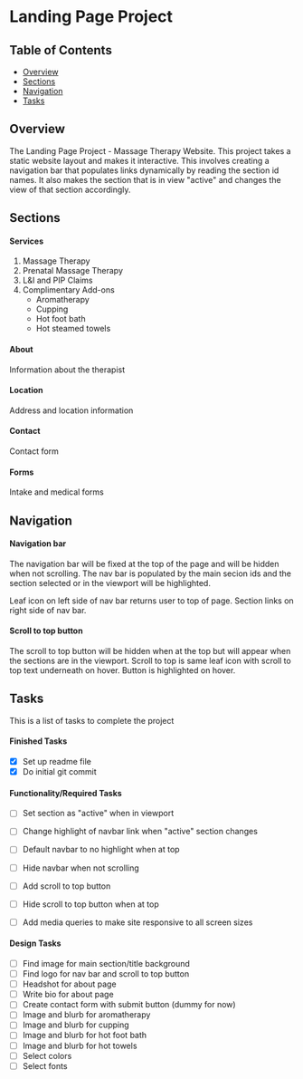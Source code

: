 # Landing Page Project

## Table of Contents

* [Overview](#overview)
* [Sections](#sections)
* [Navigation](#navigation)
* [Tasks](#tasks)

## Overview

The Landing Page Project - Massage Therapy Website. This project takes a static website layout and makes it interactive. This involves creating a navigation bar that populates links dynamically by reading the section id names. It also makes the section that is in view "active" and changes the view of that section accordingly.


## Sections

#### Services
1. Massage Therapy
2. Prenatal Massage Therapy
3. L&I and PIP Claims
4. Complimentary Add-ons
	- Aromatherapy
	- Cupping
	- Hot foot bath
	- Hot steamed towels

#### About
Information about the therapist

#### Location
Address and location information

#### Contact
Contact form

#### Forms
Intake and medical forms

## Navigation

#### Navigation bar

The navigation bar will be fixed at the top of the page and will be hidden when not scrolling. The nav bar is populated by the main secion ids and the section selected or in the viewport will be highlighted.

Leaf icon on left side of nav bar returns user to top of page.
Section links on right side of nav bar.

#### Scroll to top button

The scroll to top button will be hidden when at the top but will appear when the sections are in the viewport.
Scroll to top is same leaf icon with scroll to top text underneath on hover. Button is highlighted on hover.

## Tasks

This is a list of tasks to complete the project

#### Finished Tasks
- [x] Set up readme file
- [x] Do initial git commit

#### Functionality/Required Tasks
- [ ] Set section as "active" when in viewport
- [ ] Change highlight of navbar link when "active" section changes
- [ ] Default navbar to no highlight when at top
- [ ] Hide navbar when not scrolling
- [ ] Add scroll to top button
- [ ] Hide scroll to top button when at top
- [ ] Add media queries to make site responsive to all screen sizes


#### Design Tasks
- [ ] Find image for main section/title background
- [ ] Find logo for nav bar and scroll to top button
- [ ] Headshot for about page
- [ ] Write bio for about page
- [ ] Create contact form with submit button (dummy for now)
- [ ] Image and blurb for aromatherapy
- [ ] Image and blurb for cupping
- [ ] Image and blurb for hot foot bath
- [ ] Image and blurb for hot towels
- [ ] Select colors
- [ ] Select fonts
